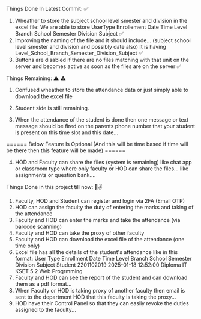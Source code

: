 Things Done In Latest Commit: ✅

1. Wheather to store the subject school level smester and division in the excel file: 
    We are able to store UserType Enrollement Date Time Level Branch School Semester Division Subject ✅
2. improving the naming of the file and it should include... (subject school level smester and division and possibly date also) It is having Level_School_Branch_Semester_Division_Subject ✅
3. Buttons are disabled if there are no files matching with that unit on the server and becomes active as soon as the files are on the server ✅

Things Remaining: ⚠ ⚠

1. Confused wheather to store the attendance data or just simply able to download the excel file

2. Student side is still remaining.

3. When the attendance of the student is done then one message or text message should be fired on the parents phone number that your student is present on this time slot and this date...

====== Below Feature Is Optional (And this will be time based if time will be there then this feature will be made) ======

4. HOD and Faculty can share the files (system is remaining) like chat app or classroom type where only faculty or HOD can share the files... like assignments or question bank....

Things Done in this project till now: 🚀✌
1. Faculty, HOD and Student can register and login via 2FA (Email OTP)
2. HOD can assign the faculty the duty of entering the marks and taking of the attendance
3. Faculty and HOD can enter the marks and take the attendance (via barocde scanning)
4. Faculty and HOD can take the proxy of other faculty
5. Faculty and HOD can download the excel file of the attendance (one time only)
6. Excel file has all the details of the student's attendance like in this format:
User Type	Enrollment	Date	Time	Level	Branch	School	Semester	Division	Subject
Student	2201102019	2025-01-18	12:52:00	Diploma	IT	KSET	5	        2	        Web Progrmming
7. Faculty and HOD can see the report of the student and can download them as a pdf format...
8. When Faculty or HOD is taking proxy of another faculty then email is sent to the department HOD that this faculty is taking the proxy...
9. HOD have their Control Panel so that they can easily revoke the duties assigned to the faculty...
